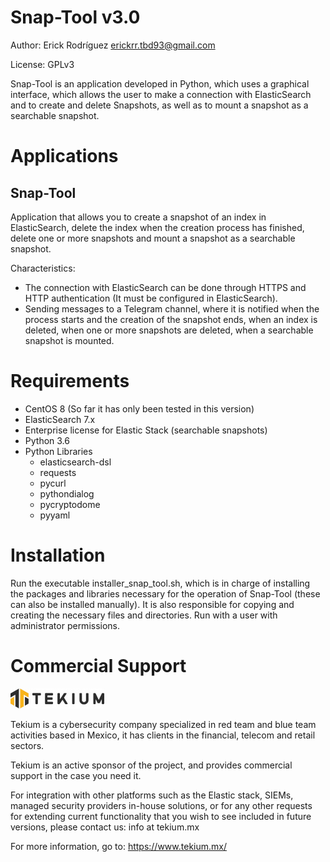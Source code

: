 # Snap-Tool v3.0

Author: Erick Rodríguez erickrr.tbd93@gmail.com

License: GPLv3

Snap-Tool is an application developed in Python, which uses a graphical interface, which allows the user to make a connection with ElasticSearch and to create and delete Snapshots, as well as to mount a snapshot as a searchable snapshot.

# Applications
## Snap-Tool
Application that allows you to create a snapshot of an index in ElasticSearch, delete the index when the creation process has finished, delete one or more snapshots and mount a snapshot as a searchable snapshot.

Characteristics:
- The connection with ElasticSearch can be done through HTTPS and HTTP authentication (It must be configured in ElasticSearch).
- Sending messages to a Telegram channel, where it is notified when the process starts and the creation of the snapshot ends, when an index is deleted, when one or more snapshots are deleted, when a searchable snapshot is mounted.

# Requirements
- CentOS 8 (So far it has only been tested in this version)
- ElasticSearch 7.x 
- Enterprise license for Elastic Stack (searchable snapshots)
- Python 3.6
- Python Libraries
  - elasticsearch-dsl
  - requests
  - pycurl
  - pythondialog
  - pycryptodome
  - pyyaml

# Installation
Run the executable installer_snap_tool.sh, which is in charge of installing the packages and libraries necessary for the operation of Snap-Tool (these can also be installed manually). It is also responsible for copying and creating the necessary files and directories. Run with a user with administrator permissions.

# Commercial Support
![Tekium](https://github.com/unmanarc/uAuditAnalyzer2/blob/master/art/tekium_slogo.jpeg)

Tekium is a cybersecurity company specialized in red team and blue team activities based in Mexico, it has clients in the financial, telecom and retail sectors.

Tekium is an active sponsor of the project, and provides commercial support in the case you need it.

For integration with other platforms such as the Elastic stack, SIEMs, managed security providers in-house solutions, or for any other requests for extending current functionality that you wish to see included in future versions, please contact us: info at tekium.mx

For more information, go to: https://www.tekium.mx/
